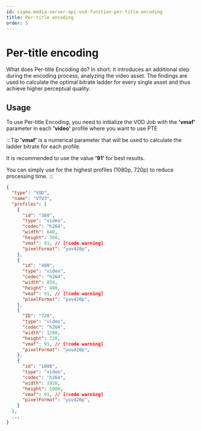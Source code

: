 ```yaml
---
id: sigma-media-server-api-vod-function-per-title-encoding
title: Per-title encoding
order: 5
---
```


# Per-title encoding

What does Per-title Encoding do? In short: It introduces an additional step during the encoding process, analyzing the video asset. The findings are used to calculate the optimal bitrate ladder for every single asset and thus achieve higher perceptual quality.

## Usage

To use Per-title Encoding, you need to initialize the VOD Job with the **'vmaf'** parameter in each **'video'** profile where you want to use PTE

:::Tip
**'vmaf'** is a numerical parameter that will be used to calculate the ladder bitrate for each profile.

It is recommended to use the value **'91'** for best results.

You can simply use for the highest profiles (1080p, 720p) to reduce processing time.
:::

```json
{
  "type": "VOD",
  "name": "VTV3",
  "profiles": [
    {
      "id": "360",
      "type": "video",
      "codec": "h264",
      "width": 640,
      "height": 360,
      "vmaf": 91, // [!code warning]      
      "pixelFormat": "yuv420p",
    },
    {
      "id": "480",
      "type": "video",
      "codec": "h264",
      "width": 854,
      "height": 480,
      "vmaf": 91, // [!code warning]      
      "pixelFormat": "yuv420p",
    },
    {
      "ID": "720",
      "type": "video",
      "codec": "h264",
      "width": 1280,
      "height": 720,
      "vmaf": 91, // [!code warning]      
      "pixelFormat": "yuv420p",
    },
    {
      "id": "1080",
      "type": "video",
      "codec": "h264",
      "width": 1920,
      "height": 1080,
      "vmaf": 91, // [!code warning]      
      "pixelFormat": "yuv420p",
    }
  ],
  ...
}
```

